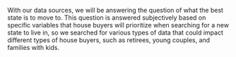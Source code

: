 With our data sources, we will be answering the question of what the best state is to move to. This question is answered subjectively based on specific variables that house buyers will prioritize when searching for a new state to live in, so we searched for various types of data that could impact different types of house buyers, such as retirees, young couples, and families with kids.
